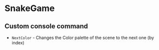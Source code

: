 # SnakeGame


## Custom console command
* `NextColor` - Changes the Color palette of the scene to the next one (by index)
